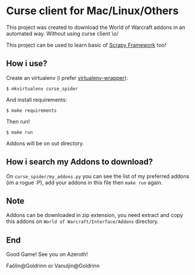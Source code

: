 # Curse client for Mac/Linux/Others

This project was created to download the World of Warcraft addons in an automated way.
Without using curse client \o/

This project can be used to learn basic of [Scrapy Framework](http://scrapy.org/ "Scrapy-Framework") too!

## How i use?

Create an virtualenv (i prefer [virtualenv-wrapper](https://virtualenvwrapper.readthedocs.org/en/latest/ "virtualenv-wrapper")):

```
$ mkvirtualenv curse_spider
```

And install requirements:

```
$ make requirements
```

Then run!

```
$ make run
```

Addons will be on out directory.

## How i search my Addons to download?

On `curse_spider/my_addons.py` you can see the list of my preferred addons (im a rogue :P), add your addons in this file then `make run` again.

## Note

Addons can be downloaded in zip extension, you need extract and copy this addons on `World of Warcraft/Interface/Addons` directory.

## End

Good Game! See you on Azeroth!

Faôlin@Goldrinn or Vanuljin@Goldrinn
